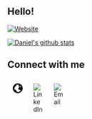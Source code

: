 ## Hello!

[![Website](https://img.shields.io/website?label=danielstark.dev&style=for-the-badge&url=https%3A%2F%2Fdanielstark.dev/)](https://danielstark.dev/)

[![Daniel's github stats](https://github-readme-stats.vercel.app/api?username=Revivedaniel&count_private=true&show_icons=true&theme=vue)](https://github.com/anuraghazra/github-readme-stats)


## Connect with me

[<img align="left" alt="Portfolio Site" width="22px" src="https://raw.githubusercontent.com/iconic/open-iconic/master/svg/globe.svg" style="margin: 12px;"/>](https://danielstark.dev/)
[<img align="left" alt="LinkedIn" width="22px" src="https://cdn.jsdelivr.net/npm/simple-icons@v3/icons/linkedin.svg"  style="margin: 12px;"/>](https://www.linkedin.com/in/dannyjstark/)
[<img align="left" alt="Email" width="22px" src="https://cdn.jsdelivr.net/npm/simple-icons@v3/icons/gmail.svg"  style="margin: 12px;"/>](mailto:contact@danielstark.dev)

